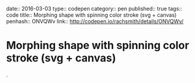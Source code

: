 date:: 2016-03-03
type:: codepen
category:: pen
published:: true
tags:: code
title:: Morphing shape with spinning color stroke (svg + canvas)
penhash:: ONVQWv
link:: http://codepen.io/rachsmith/details/ONVQWv/


# Morphing shape with spinning color stroke (svg + canvas)

.
